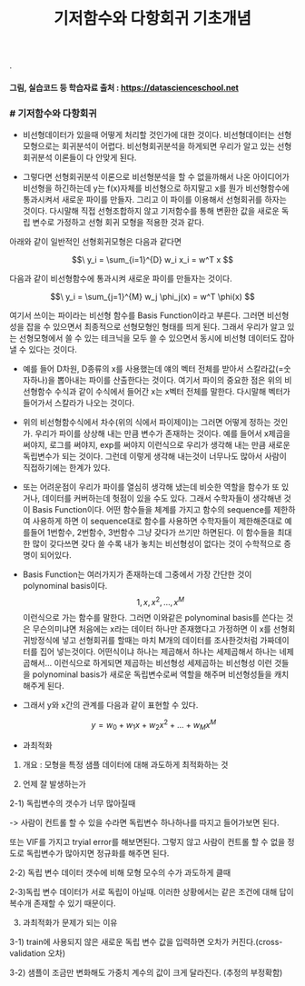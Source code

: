 ﻿---
layout: post
title: "기저함수와 다항회귀 기초개념"
tags: [선형회귀분석]
comments: true
---

.

#### 그림, 실습코드 등 학습자료 출처 : https://datascienceschool.net

### # 기저함수와 다항회귀

- 비선형데이터가 있을때 어떻게 처리할 것인가에 대한 것이다. 비선형데이터는 선형모형으로는 회귀분석이 어렵다. 비선형회귀분석을 하게되면 우리가 알고 있는 선형회귀분석 이론들이 다 안맞게 된다. 


- 그렇다면 선형회귀분석 이론으로 비선형분석을 할 수 없을까해서 나온 아이디어가 비선형을 하긴하는데 y는 f(x)자체를 비선형으로 하지말고 x를 뭔가 비선형함수에 통과시켜서 새로운 파이를 만들자. 그리고 이 파이를 이용해서 선형회귀를 하자는 것이다. 다시말해 직접 선형조합하지 않고 기저함수를 통해 변환한 값을 새로운 독립 변수로 가정하고 선형 회귀 모형을 적용한 것과 같다.

아래와 같이 일반적인 선형회귀모형은 다음과 같다면 

$$\ y_i = \sum_{i=1}^{D} w_i x_i = w^T x $$

다음과 같이 비선형함수에 통과시켜 새로운 파이를 만들자는 것이다.

$$\ y_i = \sum_{j=1}^{M} w_j \phi_j(x)  = w^T \phi(x) $$

여기서 쓰이는 파이라는 비선형 함수를 Basis Function이라고 부른다. 그러면 비선형성을 잡을 수 있으면서 최종적으로 선형모형인 형태를 띄게 된다. 그래서 우리가 알고 있는 선형모형에서 쓸 수 있는 테크닉을 모두 쓸 수 있으면서 동시에 비선형 데이터도 잡아낼 수 있다는 것이다.


- 예를 들어 D차원, D종류의 x를 사용했는데 얘의 벡터 전체를 받아서 스칼라값(=숫자하나)을 뽑아내는 파이를 산출한다는 것이다. 여기서 파이의 중요한 점은 위의 비선형함수 수식과 같이 수식에서 들어간 x는 x벡터 전체를 말한다. 다시말해 벡터가 들어가서 스칼라가 나오는 것이다.


- 위의 비선형함수식에서 차수(위의 식에서 파이제이)는 그러면 어떻게 정하는 것인가. 우리가 파이를 상상해 내는 만큼 변수가 존재하는 것이다. 예를 들어서 x제곱을 써야지, 로그를 써야지, exp를 써야지 이런식으로 우리가 생각해 내는 만큼 새로운 독립변수가 되는 것이다. 그런데 이렇게 생각해 내는것이 너무나도 많아서 사람이 직접하기에는 한계가 있다.


- 또는 어려운점이 우리가 파이를 열심히 생각해 냈는데 비슷한 역할을 함수가 또 있거나, 데이터를 커버하는데 헛점이 있을 수도 있다. 그래서 수학자들이 생각해낸 것이 Basis Function이다. 어떤 함수들을 체계를 가지고 함수의 sequence를 제한하여 사용하게 하면 이 sequence대로 함수를 사용하면 수학자들이 제한해준대로 예를들어 1번함수, 2번함수, 3번함수 그냥 갖다가 쓰기만 하면된다. 이 함수들을 최대한 많이 갖다쓰면 갖다 쓸 수록 내가 놓치는 비선형성이 없다는 것이 수학적으로 증명이 되어있다.


- Basis Function는 여러가지가 존재하는데 그중에서 가장 간단한 것이 polynominal basis이다. $$\ 1, x, x^2, \ldots, x^M $$ 이런식으로 가는 함수를 말한다. 그러면 이와같은 polynominal basis를 쓴다는 것은 무슨의미냐면 처음에는 x라는 데이터 하나만 존재했다고 가정하면 이 x를 선형회귀방정식에 넣고 선형회귀를 할때는 마치 M개의 데이터를 조사한것처럼 가짜데이터를 집어 넣는것이다. 어떤식이냐 하나는 제곱해서 하나는 세제곱해서 하나는 네제곱해서... 이런식으로 하게되면 제곱하는 비선형성 세제곱하는 비선형성 이런 것들을 polynominal basis가 새로운 독립변수로써 역할을 해주며 비선형성들을 캐치해주게 된다.


- 그래서 y와 x간의 관계를 다음과 같이 표현할 수 있다.

$$\ y = w_0 + w_1x + w_2x^2  + \ldots  + w_M x^M $$

- 과최적화

1) 개요 : 모형을 특정 샘플 데이터에 대해 과도하게 최적화하는 것

2) 언제 잘 발생하는가

2-1) 독립변수의 갯수가 너무 많아질때 

-> 사람이 컨트롤 할 수 있을 수라면 독립변수 하나하나를 따지고 들어가보면 된다. 

또는 VIF를 가지고 tryial error를 해보면된다. 그렇지 않고 사람이 컨트롤 할 수 없을 정도로 독립변수가 많아지면 정규화를 해주면 된다.


2-2) 독립 변수 데이터 갯수에 비해 모형 모수의 수가 과도하게 클때


2-3)독립 변수 데이터가 서로 독립이 아닐때. 이러한 상황에서는 같은 조건에 대해 답이 복수개 존재할 수 있기 때문이다.


3) 과최적화가 문제가 되는 이유


3-1) train에 사용되지 않은 새로운 독립 변수 값을 입력하면 오차가 커진다.(cross-validation 오차)

3-2) 샘플이 조금만 변화해도 가중치 계수의 값이 크게 달라진다. (추정의 부정확함)
